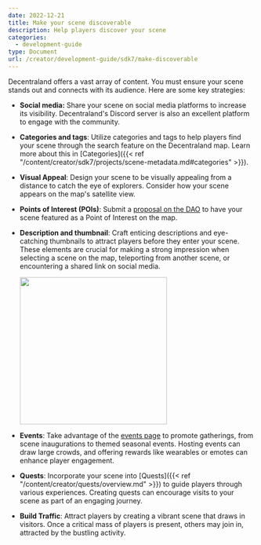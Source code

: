 ```yaml
---
date: 2022-12-21
title: Make your scene discoverable
description: Help players discover your scene
categories:
  - development-guide
type: Document
url: /creator/development-guide/sdk7/make-discoverable
---
```


Decentraland offers a vast array of content. You must ensure your scene stands out and connects with its audience. Here are some key strategies:

- **Social media:** Share your scene on social media platforms to increase its visibility. Decentraland's Discord server is also an excellent platform to engage with the community.
- **Categories and tags**: Utilize categories and tags to help players find your scene through the search feature on the Decentraland map. Learn more about this in [Categories]({{< ref "/content/creator/sdk7/projects/scene-metadata.md#categories" >}}).
- **Visual Appeal**: Design your scene to be visually appealing from a distance to catch the eye of explorers. Consider how your scene appears on the map's satellite view.
- **Points of Interest (POIs)**: Submit a [proposal on the DAO](https://decentraland.org/governance/proposals/?type=poi) to have your scene featured as a Point of Interest on the map.
- **Description and thumbnail**: Craft enticing descriptions and eye-catching thumbnails to attract players before they enter your scene. These elements are crucial for making a strong impression when selecting a scene on the map, teleporting from another scene, or encountering a shared link on social media.

  <img src="/images/thumbnail-image.png" width="300"/>

- **Events**: Take advantage of the [events page](https://decentraland.org/events/) to promote gatherings, from scene inaugurations to themed seasonal events. Hosting events can draw large crowds, and offering rewards like wearables or emotes can enhance player engagement.
- **Quests**: Incorporate your scene into [Quests]({{< ref "/content/creator/quests/overview.md" >}}) to guide players through various experiences. Creating quests can encourage visits to your scene as part of an engaging journey.
- **Build Traffic**: Attract players by creating a vibrant scene that draws in visitors. Once a critical mass of players is present, others may join in, attracted by the bustling activity.

